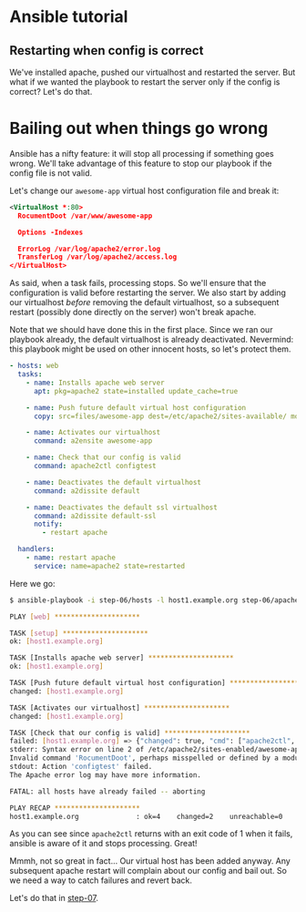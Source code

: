 Ansible tutorial
================

Restarting when config is correct
------------------------------

We've installed apache, pushed our virtualhost and restarted the server.
But what if we wanted the playbook to restart the server only if the config is correct?
Let's do that.

# Bailing out when things go wrong

Ansible has a nifty feature: it will stop all processing if something goes wrong.
We'll take advantage of this feature to stop our playbook if the config file is not
valid.

Let's change our `awesome-app` virtual host configuration file and break it:

```xml
<VirtualHost *:80>
  RocumentDoot /var/www/awesome-app

  Options -Indexes

  ErrorLog /var/log/apache2/error.log
  TransferLog /var/log/apache2/access.log
</VirtualHost>
```

As said, when a task fails, processing stops. So we'll ensure that the
configuration is valid before restarting the server. We also start by adding
our  virtualhost _before_ removing the default virtualhost, so a subsequent
restart (possibly done directly on the server) won't break apache.

Note that we should have done this in the first place. Since we ran our
playbook already, the default virtualhost is already deactivated. Nevermind:
this playbook might be used on other innocent hosts, so let's protect them.

```yaml
- hosts: web
  tasks:
    - name: Installs apache web server
      apt: pkg=apache2 state=installed update_cache=true

    - name: Push future default virtual host configuration
      copy: src=files/awesome-app dest=/etc/apache2/sites-available/ mode=0640

    - name: Activates our virtualhost
      command: a2ensite awesome-app

    - name: Check that our config is valid
      command: apache2ctl configtest

    - name: Deactivates the default virtualhost
      command: a2dissite default

    - name: Deactivates the default ssl virtualhost
      command: a2dissite default-ssl
      notify:
        - restart apache

  handlers:
    - name: restart apache
      service: name=apache2 state=restarted
```

Here we go:

```bash
$ ansible-playbook -i step-06/hosts -l host1.example.org step-06/apache.yml

PLAY [web] *********************

TASK [setup] *********************
ok: [host1.example.org]

TASK [Installs apache web server] *********************
ok: [host1.example.org]

TASK [Push future default virtual host configuration] *********************
changed: [host1.example.org]

TASK [Activates our virtualhost] *********************
changed: [host1.example.org]

TASK [Check that our config is valid] *********************
failed: [host1.example.org] => {"changed": true, "cmd": ["apache2ctl", "configtest"], "delta": "0:00:00.045046", "end": "2013-03-08 16:09:32.002063", "rc": 1, "start": "2013-03-08 16:09:31.957017"}
stderr: Syntax error on line 2 of /etc/apache2/sites-enabled/awesome-app:
Invalid command 'RocumentDoot', perhaps misspelled or defined by a module not included in the server configuration
stdout: Action 'configtest' failed.
The Apache error log may have more information.

FATAL: all hosts have already failed -- aborting

PLAY RECAP *********************
host1.example.org              : ok=4    changed=2    unreachable=0    failed=1
```

As you can see since `apache2ctl` returns with an exit code of 1 when it fails, ansible is
aware of it and stops processing. Great!

Mmmh, not so great in fact... Our virtual host has been added anyway. Any subsequent
apache restart will complain about our config and bail out. So we need a way to catch
failures and revert back.

Let's do that in [step-07](https://github.com/leucos/ansible-tuto/tree/master/step-07).
